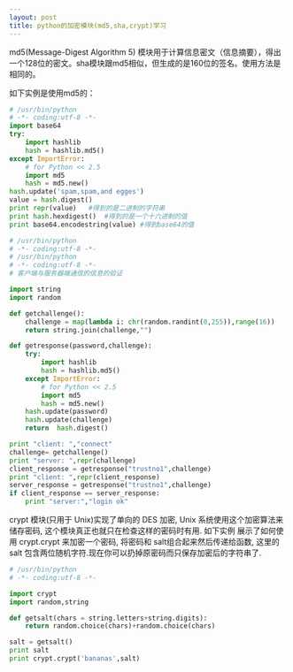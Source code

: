 ```yaml
---
layout: post
title: python的加密模块(md5,sha,crypt)学习
---
```

md5(Message-Digest Algorithm 5) 模块用于计算信息密文（信息摘要），得出一个128位的密文。sha模块跟md5相似，但生成的是160位的签名。使用方法是相同的。

如下实例是使用md5的：

```python
# /usr/bin/python
# -*- coding:utf-8 -*-
import base64
try:
    import hashlib
    hash = hashlib.md5()
except ImportError:
    # for Python << 2.5
    import md5
    hash = md5.new()
hash.update('spam,spam,and egges')
value = hash.digest()
print repr(value)   #得到的是二进制的字符串
print hash.hexdigest()  #得到的是一个十六进制的值
print base64.encodestring(value) #得到base64的值
```
```python
# /usr/bin/python
# -*- coding:utf-8 -*-
# /usr/bin/python
# -*- coding:utf-8 -*-
# 客户端与服务器端通信的信息的验证

import string
import random

def getchallenge():
    challenge = map(lambda i: chr(random.randint(0,255)),range(16))
    return string.join(challenge,"")

def getresponse(password,challenge):
    try:
        import hashlib
        hash = hashlib.md5()
    except ImportError:
        # for Python << 2.5
        import md5
        hash = md5.new()
    hash.update(password)
    hash.update(challenge)
    return  hash.digest()

print "client: ","connect"
challenge= getchallenge()
print "server: ",repr(challenge)
client_response = getresponse("trustno1",challenge)
print "client: ",repr(client_response)
server_response = getresponse("trustno1",challenge)
if client_response == server_response:
    print "server:","login ok"
```
crypt 模块(只用于 Unix)实现了单向的 DES 加密, Unix 系统使用这个加密算法来储存密码, 这个模块真正也就只在检查这样的密码时有用.
如下实例 展示了如何使用 crypt.crypt 来加密一个密码, 将密码和 salt组合起来然后传递给函数, 这里的 salt 包含两位随机字符.现在你可以扔掉原密码而只保存加密后的字符串了.

```python
# /usr/bin/python
# -*- coding:utf-8 -*-

import crypt
import random,string

def getsalt(chars = string.letters+string.digits):
    return random.choice(chars)+random.choice(chars)

salt = getsalt()
print salt
print crypt.crypt('bananas',salt)
```
